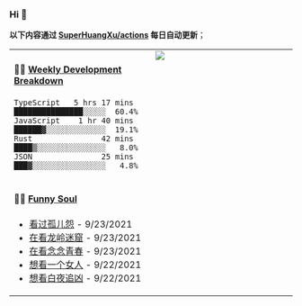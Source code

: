 
### Hi 👋

**以下内容通过 <a href="https://github.com/SuperHuangXu/SuperHuangXu/actions" target="_blank">SuperHuangXu/actions</a> 每日自动更新**；

<table width="800px">
<tr>
<td valign="top" width="50%">

#### 🏊‍♂️ <a href="https://gist.github.com/SuperHuangXu/d3e32e70ad1d22b5a3c5e8fc3c67dcc5" target="_blank">Weekly Development Breakdown</a>

```text
TypeScript   5 hrs 17 mins  ███████████████░░░░░  60.4%
JavaScript    1 hr 40 mins  ██████▓░░░░░░░░░░░░░  19.1%
Rust               42 mins  ████▒░░░░░░░░░░░░░░░   8.0%
JSON               25 mins  ███▓░░░░░░░░░░░░░░░░   4.8%
```

</td>
<td valign="top" width="50%">
<a href="https://github.com/SuperHuangXu">
  <img align="center" src="https://github-readme-stats.vercel.app/api/top-langs/?username=SuperHuangXu&layout=compact&theme=radical" />
</a>
</td>
</tr>
<tr>
<td valign="top" width="50%">

#### 🤾‍♂️ <a href="https://www.douban.com/people/135404786/" target="_blank">Funny Soul</a>

* <a href='http://movie.douban.com/subject/3011308/' target='_blank'>看过孤儿怨</a> - 9/23/2021
* <a href='http://movie.douban.com/subject/30488569/' target='_blank'>在看龙岭迷窟</a> - 9/23/2021
* <a href='http://movie.douban.com/subject/35376860/' target='_blank'>在看念念青春</a> - 9/23/2021
* <a href='http://movie.douban.com/subject/35295898/' target='_blank'>想看一个女人</a> - 9/22/2021
* <a href='http://movie.douban.com/subject/26883064/' target='_blank'>想看白夜追凶</a> - 9/22/2021

</td>
</tr>
</table>
